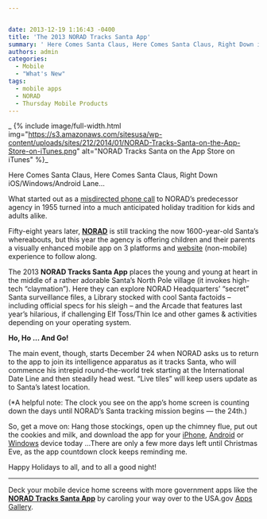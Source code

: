 ```yaml
---


date: 2013-12-19 1:16:43 -0400
title: 'The 2013 NORAD Tracks Santa App'
summary: ' Here Comes Santa Claus, Here Comes Santa Claus, Right Down iOS/Windows/Android Lane&hellip; What started out as a misdirected phone call to NORAD&rsquo;s predecessor agency in 1955 turned into a much anticipated holiday tradition for kids and adults alike. Fifty-eight years later, NORAD is'
authors: admin
categories:
  - Mobile
  - "What's New"
tags:
  - mobile apps
  - NORAD
  - Thursday Mobile Products
---
```


_
{% include image/full-width.html img="https://s3.amazonaws.com/sitesusa/wp-content/uploads/sites/212/2014/01/NORAD-Tracks-Santa-on-the-App-Store-on-iTunes.png" alt="NORAD Tracks Santa on the App Store on iTunes" %}_

Here Comes Santa Claus, Here Comes Santa Claus, Right Down iOS/Windows/Android Lane…

What started out as a [misdirected phone call](http://www.norad.mil/Newsroom/PressReleases/tabid/3993/Article/7242/norad-is-ready-to-track-santas-flight.aspx) to NORAD’s predecessor agency in 1955 turned into a much anticipated holiday tradition for kids and adults alike.

Fifty-eight years later, **[NORAD](http://www.norad.mil/)** is still tracking the now 1600-year-old Santa’s whereabouts, but this year the agency is offering children and their parents a visually enhanced mobile app on 3 platforms and [website](http://www.noradsanta.org/) (non-mobile) experience to follow along.

The 2013 **NORAD Tracks Santa App** places the young and young at heart in the middle of a rather adorable Santa’s North Pole village (it invokes high-tech “claymation”). Here they can explore NORAD Headquarters’ “secret” Santa surveillance files, a Library stocked with cool Santa factoids – including official specs for his sleigh – and the Arcade that features last year’s hilarious, if challenging Elf Toss/Thin Ice and other games & activities depending on your operating system.

**Ho, Ho … And Go!**

The main event, though, starts December 24 when NORAD asks us to return to the app to join its intelligence apparatus as it tracks Santa, who will commence his intrepid round-the-world trek starting at the International Date Line and then steadily head west. “Live tiles” will keep users update as to Santa’s latest location.

(*A helpful note: The clock you see on the app’s home screen is counting down the days until NORAD’s Santa tracking mission begins — the 24th.)

So, get a move on: Hang those stockings, open up the chimney flue, put out the cookies and milk, and download the app for your [iPhone](https://itunes.apple.com/us/app/norad-tracks-santa/id474927766?mt=8), [Android](https://play.google.com/store/apps/details?id=com.visionbox.NoradTracksSanta) or [Windows](http://apps.microsoft.com/windows/en-us/app/norad-tracks-santa/445e2479-6da9-41e2-85f7-66550fe8c55b) device today …There are only a few more days left until Christmas Eve, as the app countdown clock keeps reminding me.

Happy Holidays to all, and to all a good night!

* * *

Deck your mobile device home screens with more government apps like the [**NORAD Tracks Santa App**](http://apps.usa.gov/norad-tracks-santa.shtml) by caroling your way over to the USA.gov [Apps Gallery](http://apps.usa.gov/).